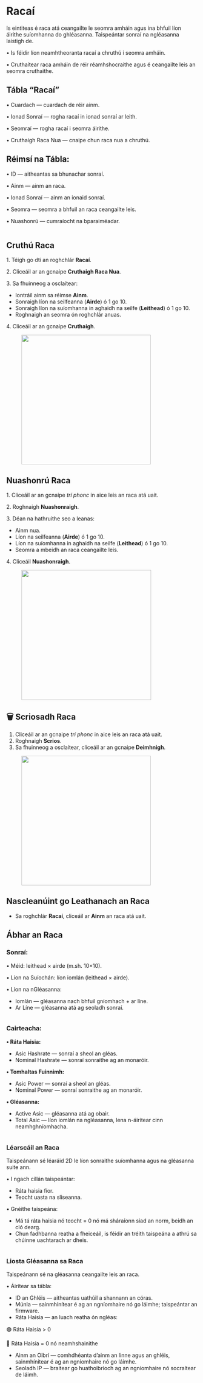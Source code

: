 # Racaí

Is eintiteas é raca atá ceangailte le seomra amháin agus ina bhfuil líon áirithe suíomhanna do ghléasanna. Taispeántar sonraí na ngléasanna laistigh de.

• Is féidir líon neamhtheoranta racaí a chruthú i seomra amháin.

• Cruthaítear raca amháin de réir réamhshocraithe agus é ceangailte leis an seomra cruthaithe.

## **Tábla “Racaí”**

• Cuardach — cuardach de réir ainm.

• Ionad Sonraí — rogha racaí in ionad sonraí ar leith.

• Seomraí — rogha racaí i seomra áirithe.

• Cruthaigh Raca Nua — cnaipe chun raca nua a chruthú.

## Réimsí na Tábla:

• ID — aitheantas sa bhunachar sonraí.

• Ainm — ainm an raca.

• Ionad Sonraí — ainm an ionaid sonraí.

• Seomra — seomra a bhfuil an raca ceangailte leis.

• Nuashonrú — cumraíocht na bparaiméadar.

<figure><img src="../../.gitbook/assets/image (4).png" alt=""><figcaption></figcaption></figure>

## **Cruthú Raca**

1\. Téigh go dtí an roghchlár **Racaí**.

2\. Cliceáil ar an gcnaipe **Cruthaigh Raca Nua**.

3\. Sa fhuinneog a osclaítear:

* Iontráil ainm sa réimse **Ainm**.
* Sonraigh líon na seilfeanna (**Airde**) ó 1 go 10.
* Sonraigh líon na suíomhanna in aghaidh na seilfe (**Leithead**) ó 1 go 10.
* Roghnaigh an seomra ón roghchlár anuas.

4\. Cliceáil ar an gcnaipe **Cruthaigh**.

<figure><img src="../../.gitbook/assets/image (1) (1).png" alt="" width="341"><figcaption></figcaption></figure>

## **Nuashonrú Raca**

1\. Cliceáil ar an gcnaipe _trí phonc_ in aice leis an raca atá uait.

2\. Roghnaigh **Nuashonraigh**.

3\. Déan na hathruithe seo a leanas:

* Ainm nua.
* Líon na seilfeanna (**Airde**) ó 1 go 10.
* Líon na suíomhanna in aghaidh na seilfe (**Leithead**) ó 1 go 10.
* Seomra a mbeidh an raca ceangailte leis.

4\. Cliceáil **Nuashonraigh**.

<figure><img src="../../.gitbook/assets/image (2) (1).png" alt="" width="342"><figcaption></figcaption></figure>

## **🗑️ Scriosadh Raca** <a href="#udalenie-data-centra" id="udalenie-data-centra"></a>

1. Cliceáil ar an gcnaipe _trí phonc_ in aice leis an raca atá uait.
2. Roghnaigh **Scrios**.
3. Sa fhuinneog a osclaítear, cliceáil ar an gcnaipe **Deimhnigh**.

<figure><img src="../../.gitbook/assets/image (3) (1).png" alt="" width="341"><figcaption></figcaption></figure>

## **Nascleanúint go Leathanach an Raca**

* Sa roghchlár **Racaí**, cliceáil ar **Ainm** an raca atá uait.

## **Ábhar an Raca**

### **Sonraí:**

• Méid: leithead × airde (m.sh. 10×10).

• Líon na Suíochán: líon iomlán (leithead × airde).

• Líon na nGléasanna:

* Iomlán — gléasanna nach bhfuil gníomhach + ar líne.
* Ar Líne — gléasanna atá ag seoladh sonraí.

<figure><img src="../../.gitbook/assets/image.png" alt=""><figcaption></figcaption></figure>

### **Cairteacha:**

**• Ráta Haisia:**

* Asic Hashrate — sonraí a sheol an gléas.
* Nominal Hashrate — sonraí sonraithe ag an monaróir.

**• Tomhaltas Fuinnimh:**

* Asic Power — sonraí a sheol an gléas.
* Nominal Power — sonraí sonraithe ag an monaróir.

**• Gléasanna:**

* Active Asic — gléasanna atá ag obair.
* Total Asic — líon iomlán na ngléasanna, lena n-áirítear cinn neamhghníomhacha.

<figure><img src="../../.gitbook/assets/image (1).png" alt=""><figcaption></figcaption></figure>

### **Léarscáil an Raca**

Taispeánann sé léaráid 2D le líon sonraithe suíomhanna agus na gléasanna suite ann.

• I ngach cillán taispeántar:

* Ráta haisia fíor.
* Teocht uasta na sliseanna.

• Gnéithe taispeána:

* Má tá ráta haisia nó teocht = 0 nó má sháraíonn siad an norm, beidh an cló dearg.
* Chun fadhbanna reatha a fheiceáil, is féidir an tréith taispeána a athrú sa chúinne uachtarach ar dheis.

<figure><img src="../../.gitbook/assets/image (2).png" alt=""><figcaption></figcaption></figure>

### **Liosta Gléasanna sa Raca**

Taispeánann sé na gléasanna ceangailte leis an raca.

• Áirítear sa tábla:

* ID an Ghléis — aitheantas uathúil a shannann an córas.
* Múnla — sainmhínítear é ag an ngníomhaire nó go láimhe; taispeántar an firmware.
* Ráta Haisia — an luach reatha ón ngléas:

🟢 Ráta Haisia > 0

🔴 Ráta Haisia = 0 nó neamhshainithe

* Ainm an Oibrí — comhdhéanta d’ainm an linne agus an ghléis, sainmhínítear é ag an ngníomhaire nó go láimhe.
* Seoladh IP — braitear go huathoibríoch ag an ngníomhaire nó socraítear de láimh.

<figure><img src="../../.gitbook/assets/image (3).png" alt=""><figcaption></figcaption></figure>
